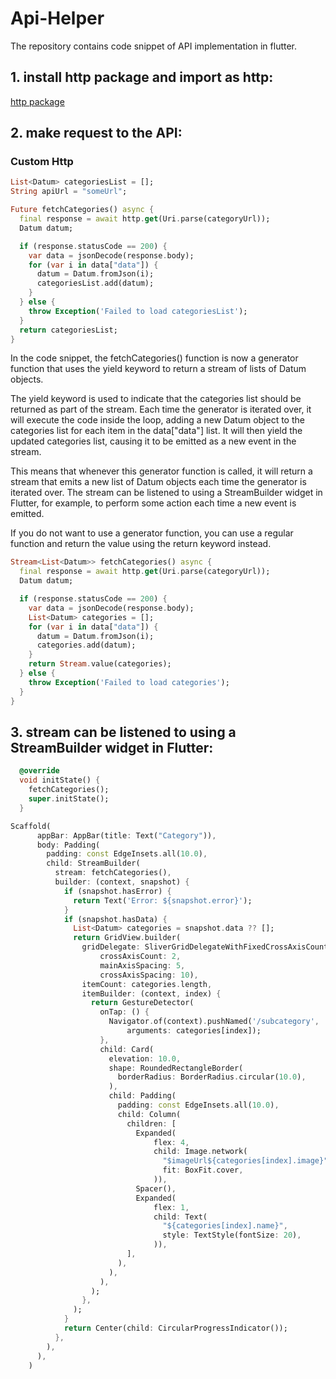 # Api-Helper
The repository contains code snippet of API implementation in flutter.


 
## 1. install http package and import as http:

[http package](https://pub.dev/packages/http)

## 2. make request to the API:

### Custom Http
``` dart
List<Datum> categoriesList = [];
String apiUrl = "someUrl";

Future fetchCategories() async {
  final response = await http.get(Uri.parse(categoryUrl));
  Datum datum;

  if (response.statusCode == 200) {
    var data = jsonDecode(response.body);
    for (var i in data["data"]) {
      datum = Datum.fromJson(i);
      categoriesList.add(datum);
    }
  } else {
    throw Exception('Failed to load categoriesList');
  }
  return categoriesList;
}
```
In the code snippet, the fetchCategories() function is now a generator function that uses the yield keyword to return a stream of lists of Datum objects.

The yield keyword is used to indicate that the categories list should be returned as part of the stream. Each time the generator is iterated over, it will execute the code inside the loop, adding a new Datum object to the categories list for each item in the data["data"] list. It will then yield the updated categories list, causing it to be emitted as a new event in the stream.

This means that whenever this generator function is called, it will return a stream that emits a new list of Datum objects each time the generator is iterated over. The stream can be listened to using a StreamBuilder widget in Flutter, for example, to perform some action each time a new event is emitted.


If you do not want to use a generator function, you can use a regular function and return the value using the return keyword instead.

```dart
Stream<List<Datum>> fetchCategories() async {
  final response = await http.get(Uri.parse(categoryUrl));
  Datum datum;

  if (response.statusCode == 200) {
    var data = jsonDecode(response.body);
    List<Datum> categories = [];
    for (var i in data["data"]) {
      datum = Datum.fromJson(i);
      categories.add(datum);
    }
    return Stream.value(categories);
  } else {
    throw Exception('Failed to load categories');
  }
}
```
## 3. stream can be listened to using a StreamBuilder widget in Flutter:

```dart
  @override
  void initState() {
    fetchCategories();
    super.initState();
  }
```
```dart
Scaffold(
      appBar: AppBar(title: Text("Category")),
      body: Padding(
        padding: const EdgeInsets.all(10.0),
        child: StreamBuilder(
          stream: fetchCategories(),
          builder: (context, snapshot) {
            if (snapshot.hasError) {
              return Text('Error: ${snapshot.error}');
            }
            if (snapshot.hasData) {
              List<Datum> categories = snapshot.data ?? [];
              return GridView.builder(
                gridDelegate: SliverGridDelegateWithFixedCrossAxisCount(
                    crossAxisCount: 2,
                    mainAxisSpacing: 5,
                    crossAxisSpacing: 10),
                itemCount: categories.length,
                itemBuilder: (context, index) {
                  return GestureDetector(
                    onTap: () {
                      Navigator.of(context).pushNamed('/subcategory',
                          arguments: categories[index]);
                    },
                    child: Card(
                      elevation: 10.0,
                      shape: RoundedRectangleBorder(
                        borderRadius: BorderRadius.circular(10.0),
                      ),
                      child: Padding(
                        padding: const EdgeInsets.all(10.0),
                        child: Column(
                          children: [
                            Expanded(
                                flex: 4,
                                child: Image.network(
                                  "$imageUrl${categories[index].image}",
                                  fit: BoxFit.cover,
                                )),
                            Spacer(),
                            Expanded(
                                flex: 1,
                                child: Text(
                                  "${categories[index].name}",
                                  style: TextStyle(fontSize: 20),
                                )),
                          ],
                        ),
                      ),
                    ),
                  );
                },
              );
            }
            return Center(child: CircularProgressIndicator());
          },
        ),
      ),
    )
```
